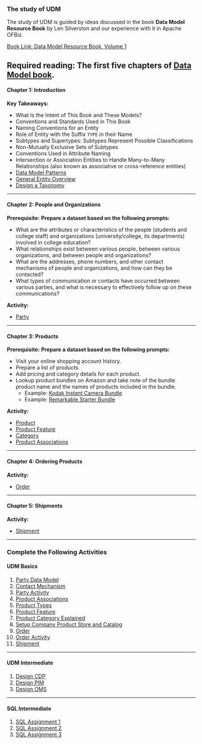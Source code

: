 ### The study of UDM

The study of UDM is guided by ideas discussed in the book **Data Model Resource Book** by Len Silverston and our experience with it in Apache OFBiz.

[Book Link: Data Model Resource Book, Volume 1](https://www.amazon.com/Data-Model-Resource-Book-Vol/dp/0471380237)

## Required reading: The first five chapters of [Data Model book](https://www.amazon.com/Data-Model-Resource-Book-Vol/dp/0471380237).

#### Chapter 1: Introduction

**Key Takeaways:**

- What Is the Intent of This Book and These Models?
- Conventions and Standards Used in This Book
- Naming Conventions for an Entity
- Role of Entity with the Suffix `TYPE` in their Name
- Subtypes and Supertypes: Subtypes Represent Possible Classifications
- Non-Mutually Exclusive Sets of Subtypes
- Conventions Used in Attribute Naming
- Intersection or Association Entities to Handle Many-to-Many Relationships (also known as associative or cross-reference entities)
- [Data Model Patterns](https://www.moqui.org/m/docs/framework/Data+and+Resources/Data+Model+Patterns)
- [General Entity Overview](https://cwiki.apache.org/confluence/display/OFBIZ/General+Entity+Overview)
- [Design a Taxonomy](https://arpitbhayani.me/blogs/taxonomy-on-sql)

---

#### Chapter 2: People and Organizations

**Prerequisite:** **Prepare a dataset based on the following prompts:**

- What are the attributes or characteristics of the people (students and college staff) and organizations (university/college, its departments) involved in college education?
- What relationships exist between various people, between various organizations, and between people and organizations?
- What are the addresses, phone numbers, and other contact mechanisms of people and organizations, and how can they be contacted?
- What types of communication or contacts have occurred between various parties, and what is necessary to effectively follow up on these communications?

**Activity:**

- [Party](beginner/party.md)

---

#### Chapter 3: Products

**Prerequisite:** **Prepare a dataset based on the following prompts:**

- Visit your online shopping account history.
- Prepare a list of products.
- Add pricing and category details for each product.
- Lookup product bundles on Amazon and take note of the bundle product name and the names of products included in the bundle.
  - Example: [Kodak Instant Camera Bundle](https://www.amazon.in/KODAK-Instant-Camera-Printer-inches/dp/B08HCPRN88/)
  - Example: [Remarkable Starter Bundle](https://www.amazon.in/Remarkable-Starter-Bundle-Original-Built/dp/B08HDL3XJR/)

**Activity:**

- [Product](beginner/product.md)
- [Product Feature](beginner/product-feature.md)
- [Category](beginner/product-category.md)
- [Product Associations](beginner/product-assoc.md)

---

#### Chapter 4: Ordering Products

**Activity:**

- [Order](beginner/order.md)

---

#### Chapter 5: Shipments

**Activity:**

- [Shipment](beginner/shipment.md)

---

### Complete the Following Activities

#### UDM Basics

1. [Party Data Model](https://github.com/saastechacademy/foundation/blob/main/udm/beginner/party.md)
2. [Contact Mechanism](https://github.com/saastechacademy/foundation/blob/main/udm/beginner/contact-mech.md)
3. [Party Activity](https://github.com/saastechacademy/foundation/blob/main/udm/beginner/activity.md#party-data-model)
4. [Product Associations](https://github.com/saastechacademy/foundation/blob/main/udm/beginner/product-assoc.md)
5. [Product Types](https://github.com/saastechacademy/foundation/blob/main/udm/beginner/product-types.md)
6. [Product Feature](https://github.com/saastechacademy/foundation/blob/main/udm/beginner/product-feature.md)
7. [Product Category Explained](https://github.com/saastechacademy/foundation/blob/main/udm/beginner/product-category-explained.md)
8. [Setup Company Product Store and Catalog](https://github.com/saastechacademy/foundation/blob/main/udm/beginner/activity.md#setup-up-company-product-store-and-catalog)
9. [Order](https://github.com/saastechacademy/foundation/blob/main/udm/beginner/order.md)
10. [Order Activity](https://github.com/saastechacademy/foundation/blob/main/udm/beginner/activity.md#order)
11. [Shipment](https://github.com/saastechacademy/foundation/blob/main/udm/beginner/shipment.md)

---

#### UDM Intermediate

1. [Design CDP](intermediate/data-model-assignment/activity-design-cdp.md)
2. [Design PIM](intermediate/data-model-assignment/activity-design-pim.md)
3. [Design OMS](intermediate/data-model-assignment/activity-design-order.md)

---

#### SQL Intermediate

1. [SQL Assignment 1](intermediate/sql-assignment/sql-assignment-1.md)
2. [SQL Assignment 2](intermediate/sql-assignment/sql-assignment-2.md)
3. [SQL Assignment 3](intermediate/sql-assignment/sql-assignment-3.md)


